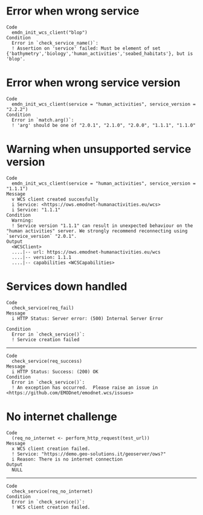 # Error when wrong service

    Code
      emdn_init_wcs_client("blop")
    Condition
      Error in `check_service_name()`:
      ! Assertion on 'service' failed: Must be element of set {'bathymetry','biology','human_activities','seabed_habitats'}, but is 'blop'.

# Error when wrong service version

    Code
      emdn_init_wcs_client(service = "human_activities", service_version = "2.2.2")
    Condition
      Error in `match.arg()`:
      ! 'arg' should be one of "2.0.1", "2.1.0", "2.0.0", "1.1.1", "1.1.0"

# Warning when unsupported service version

    Code
      emdn_init_wcs_client(service = "human_activities", service_version = "1.1.1")
    Message
      v WCS client created succesfully
      i Service: <https://ows.emodnet-humanactivities.eu/wcs>
      i Service: "1.1.1"
    Condition
      Warning:
      ! Service version "1.1.1" can result in unexpected behaviour on the "human activities" server. We strongly recommend reconnecting using `service_version` "2.0.1".
    Output
      <WCSClient>
      ....|-- url: https://ows.emodnet-humanactivities.eu/wcs
      ....|-- version: 1.1.1
      ....|-- capabilities <WCSCapabilities>

# Services down handled

    Code
      check_service(req_fail)
    Message
      i HTTP Status: Server error: (500) Internal Server Error
      
    Condition
      Error in `check_service()`:
      ! Service creation failed

---

    Code
      check_service(req_success)
    Message
      i HTTP Status: Success: (200) OK
    Condition
      Error in `check_service()`:
      ! An exception has occurred.  Please raise an issue in <https://github.com/EMODnet/emodnet.wcs/issues>

# No internet challenge

    Code
      (req_no_internet <- perform_http_request(test_url))
    Message
      x WCS client creation failed.
      ! Service: "https://demo.geo-solutions.it/geoserver/ows?"
      i Reason: There is no internet connection
    Output
      NULL

---

    Code
      check_service(req_no_internet)
    Condition
      Error in `check_service()`:
      ! WCS client creation failed.

